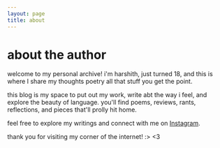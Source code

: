```yaml
---
layout: page
title: about
---
```


# about the author

welcome to my personal archive! i'm harshith, just turned 18, and this is where I share my thoughts poetry all that stuff you get the point.

this blog is my space to put out my work, write abt the way i feel, and explore the beauty of language. you'll find poems, reviews, rants, reflections, and pieces that'll prolly hit home.

feel free to explore my writings and connect with me on [Instagram](https://www.instagram.com/harshiths.archive/).

thank you for visiting my corner of the internet! :>
<3